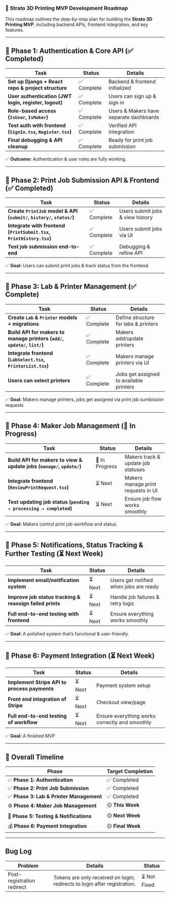### **🚀 Strato 3D Printing MVP Development Roadmap**
This roadmap outlines the step-by-step plan for building the **Strato 3D Printing MVP**, including backend APIs, frontend integration, and key features.  

---

## **📌 Phase 1: Authentication & Core API (✅ Completed)**
| **Task** | **Status** | **Details** |
|------------|------------|------------|
| **Set up Django + React repo & project structure** | ✅ Complete | Backend & frontend initialized |
| **User authentication (JWT login, register, logout)** | ✅ Complete | Users can sign up & sign in |
| **Role-based access (`IsUser`, `IsMaker`)** | ✅ Complete | Users & Makers have separate dashboards |
| **Test auth with frontend (`SignIn.tsx`, `Register.tsx`)** | ✅ Complete | Verified API integration |
| **Final debugging & API cleanup** | ✅ Complete | Ready for print job submission |

✅ **Outcome:** Authentication & user roles are fully working.

---

## **📌 Phase 2: Print Job Submission API & Frontend (✅ Completed)**
| **Task** | **Status** | **Details** |
|------------|------------|------------|
| **Create `PrintJob` model & API (`submit/`, `history/`, `status/`)** | ✅ Complete | Users submit jobs & view history |
| **Integrate with frontend (`PrintSubmit.tsx`, `PrintHistory.tsx`)** | ✅ Complete | Users submit jobs via UI |
| **Test job submission end-to-end** | ✅ Complete | Debugging & refine API |

✅ **Goal:** Users can submit print jobs & track status from the frontend.

---

## **📌 Phase 3: Lab & Printer Management (✅ Complete)**
| **Task** | **Status** | **Details** |
|------------|------------|------------|
| **Create `Lab` & `Printer` models + migrations** | ✅ Complete | Define structure for labs & printers |
| **Build API for makers to manage printers (`add/`, `update/`, `list/`)** | ✅ Complete| Makers add/update printers |
| **Integrate frontend (`LabSelect.tsx`, `PrinterList.tsx`)** |  ✅ Complete | Makers manage printers via UI |
| **Users can select printers** |  ✅ Complete | Jobs get assigned to available printers |

✅ **Goal:** Makers manage printers, jobs get assigned via print job sumbission requests

---

## **📌 Phase 4: Maker Job Management (🔨 In Progress)**
| **Task** | **Status** | **Details** |
|------------|------------|------------|
| **Build API for makers to view & update jobs (`manage/`, `update/`)** | 🔨 In Progress | Makers track & update job statuses |
| **Integrate frontend (`ReviewPrintRequest.tsx`)** | ⏳ Next | Makers manage print requests in UI |
| **Test updating job status (`pending → processing → completed`)** | ⏳ Next | Ensure job flow works smoothly |

✅ **Goal:** Makers control print job workflow and status.

---

## **📌 Phase 5: Notifications, Status Tracking & Further Testing (⏳ Next Week)**
| **Task** | **Status** | **Details** |
|------------|------------|------------|
| **Implement email/notification system** | ⏳ Next | Users get notified when jobs are ready |
| **Improve job status tracking & reassign failed prints** | ⏳ Next | Handle job failures & retry logic |
| **Full end-to-end testing with frontend** | ⏳ Next | Ensure everything works smoothly |

✅ **Goal:** A polished system that’s functional & user-friendly.

---

## **📌 Phase 6: Payment Integration (⏳ Next Week)**
| **Task** | **Status** | **Details** |
|------------|------------|------------|
| **Implement Stripe API to process payments** | ⏳ Next | Payment system setup |
| **Front end integration of Stripe** | ⏳ Next | Checkout view/page |
| **Full end-to-end testing of workflow** | ⏳ Next | Ensure everything works correctly and smoothly |

✅ **Goal:** A finished MVP

---

## **📌 Overall Timeline**
| **Phase** | **Target Completion** |
|------------|------------|
| ✅ **Phase 1: Authentication** | ✅ Completed |
| ✅ **Phase 2: Print Job Submission** | ✅ Completed |
| ✅ **Phase 3: Lab & Printer Management** | ✅ Completed|
| ⚙️ **Phase 4: Maker Job Management** | 🟡 **This Week** |
| 🔔 **Phase 5: Testing & Notifications** | 🟡 **Next Week** |
| 💰 **Phase 6: Payment Integration** | 🟡 **Final Week** |

---


## **Bug Log**

| **Problem**                     | **Details**                                         | **Status**   |
|----------------------------------|-----------------------------------------------------|--------------|
| Post-registration redirect      | Tokens are only received on login; redirects to login after registration. | ⏳ Not Fixed  |


